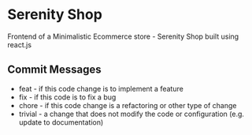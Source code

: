 # Serenity Shop

Frontend of a Minimalistic Ecommerce store - Serenity Shop built using react.js

## Commit Messages

- feat - if this code change is to implement a feature
- fix - if this code is to fix a bug
- chore - if this code change is a refactoring or other type of change
- trivial - a change that does not modify the code or configuration (e.g. update to
  documentation)
